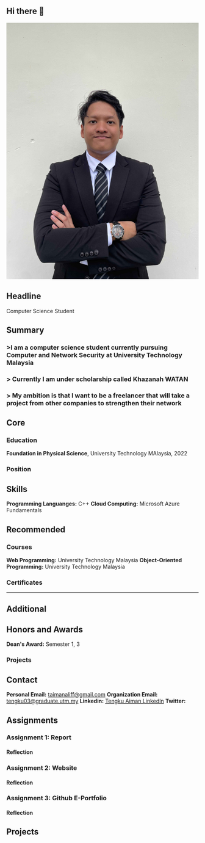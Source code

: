 ## Hi there 👋

![Profile Picture](TENGKU_2SECRH_11zon.jpg) <!-- Replace with your actual image link -->


## Headline
Computer Science Student

## Summary
### >I am a computer science student currently pursuing Computer and Network Security at University Technology Malaysia 
### > Currently I am under scholarship called Khazanah WATAN
### > My ambition is that I want to be a freelancer that will take a project from other companies to strengthen their network

## Core

### Education
**Foundation in Physical Science**, University Technology MAlaysia, 2022

### Position

## Skills
**Programming Languanges:** C++
**Cloud Computing:** Microsoft Azure Fundamentals

## Recommended

### Courses
**Web Programming:** University Technology Malaysia
**Object-Oriented Programming:** University Technology Malaysia

### Certificates

---

## Additional

## Honors and Awards
**Dean's Award:** Semester 1, 3

### Projects

## Contact
**Personal Email:** taimanaliff@gmail.com
**Organization Email:** tengku03@graduate.utm.my
**Linkedin:** [Tengku Aiman LinkedIn](www.linkedin.com/in/tengku-muhammad-aiman-aliff-257065254)
**Twitter:** 

## Assignments

### Assignment 1: Report

#### Reflection


### Assignment 2: Website

#### Reflection

### Assignment 3: Github E-Portfolio

#### Reflection

## Projects




<!--
**Tmanlip/Tmanlip** is a ✨ _special_ ✨ repository because its `README.md` (this file) appears on your GitHub profile.

Here are some ideas to get you started:

- 🔭 I’m currently working on ...
- 🌱 I’m currently learning ...
- 👯 I’m looking to collaborate on ...
- 🤔 I’m looking for help with ...
- 💬 Ask me about ...
- 📫 How to reach me: ...
- 😄 Pronouns: ...
- ⚡ Fun fact: ...
-->
